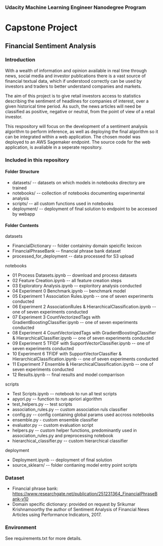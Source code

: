 ### Udacity Machine Learning Engineer Nanodegree Program

# Capstone Project

## Financial Sentiment Analysis

### Introduction
With a wealth of information and opinion available in real time through news, social media and investor publications there is a vast source of financial textual data, which if understood correctly can be used by investors and traders to better understand companies and markets.

The aim of this project is to give retail investors access to statistics describing the sentiment of headlines for companies of interest, over a given historical time period. As such, the news articles will need be classified as positive, negative or neutral, from the point of view of a retail investor. 

This respository will focus on the development of a sentiment analysis algorithm to perform inference, as well as deploying the final algorithm so it can be integrated within a web application. The chosen model was deployed to an AWS Sagemaker endpoint. The source code for the web application, is avaliable in a seperate repository. 

### Included in this repository

#### Folder Structure
* datasets/ -- datasets on which models in notebooks directory are trained
* notebooks/ -- collection of notebooks documenting experimental analysis
* scripts/ -- all custom functions used in notebooks
* deployment/ -- deployment of final solution to endpoint to be accessed by webapp

#### Folder Contents
datasets
* FinancialDictionary -- folder containiny domain speicific lexicon
* FinancialPhraseBank -- financial phrase bank dataset
* processed_for_deployment -- data processed for S3 upload

notebooks
* 01 Process Datasets.ipynb -- download and process datasets
* 02 Feature Creation.ipynb -- all feature creation steps
* 03 Exploratory Analysis.ipynb -- exploritory analysis conducted
* 04 Experiment 0 Benchmark.ipynb -- benchmark model
* 05 Experiment 1 Association Rules.ipynb -- one of seven experiments conducted
* 06 Experiment 2 AssociationRules & HierarchicalClassification.ipynb -- one of seven experiments conducted
* 07 Experiment 3 CountVectorizedTags with GradientBoostingClassifier.ipynb -- one of seven experiments conducted
* 08 Experiment 4 CountVectorizedTags with GradientBoostingClassifier & HierarchicalClassifier.ipynb -- one of seven experiments conducted
* 09 Experiment 5 TFIDF with SupportVectorClassifier.ipynb -- one of seven experiments conducted
* 10 Experiment 6 TFIDF with SupportVectorClassifier & HierarchicalClassification.ipynb -- one of seven experiments conducted
* 11 Experiment 7 Ensemble & HierarchicalClassification.ipynb -- one of seven experiments conducted
* 12 Results.ipynb -- final results and model comparrison
        
scripts
* Test Scripts.ipynb -- notebook to run all test scripts
* apyori.py -- function to run apriori algorithm 
* test_helpers.py -- test scripts
* association_rules.py -- custom association ruls classifier
* config.py -- config containing global params used accross notebooks
* ensemble.py - custom ensemble classifier
* evaluator.py -- custom evaluation script
* helpers.py -- custom helper functions, predominantly used in association_rules.py and preprocessing notebook
* hierarchical_classifier.py -- custom hierarchical classifier  

deployment
* Deployment.ipynb -- deployment of final solution
* source_sklearn/ -- folder contianing model entry point scripts
 
        
### Dataset
* Financial phrase bank: https://www.researchgate.net/publication/251231364_FinancialPhraseBank-v10
* Domain specific dictionary: provided on request by Srikumar Krishnamoorthy the author of Sentiment Analysis of Financial News Articles using Performance Indicators, 2017.

### Environment
See requirements.txt for more details.

